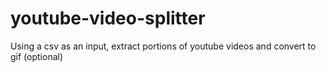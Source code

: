 # youtube-video-splitter
Using a csv as an input, extract portions of youtube videos and convert to gif (optional)
